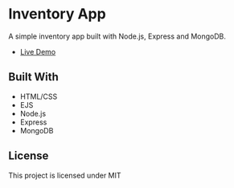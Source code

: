# Inventory App

A simple inventory app built with Node.js, Express and MongoDB.

- [Live Demo](https://inventory-app-xuan.herokuapp.com/)

## Built With

- HTML/CSS
- EJS
- Node.js
- Express
- MongoDB

## License

This project is licensed under MIT

